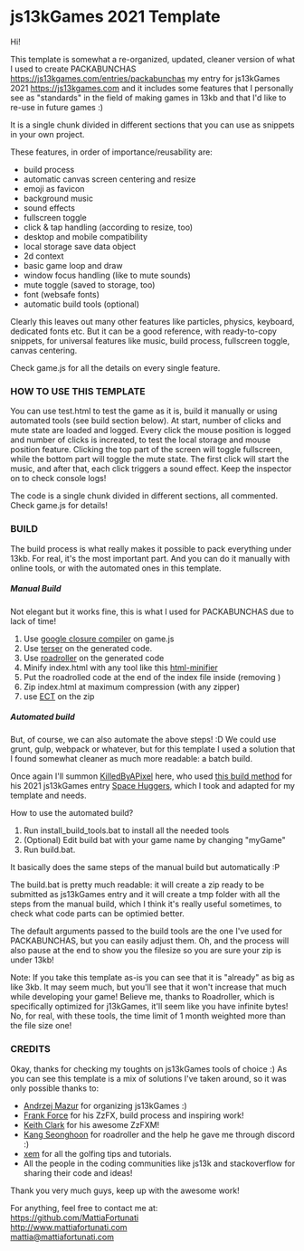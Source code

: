 # js13kGames 2021 Template
Hi! 

This template is somewhat a re-organized, updated, cleaner version of what I used to create PACKABUNCHAS
https://js13kgames.com/entries/packabunchas
my entry for js13kGames 2021
https://js13kgames.com 
and it includes some features that I personally see as "standards" in the field of making games in 13kb
and that I'd like to re-use in future games :)

It is a single chunk divided in different sections that you can use as snippets in your own project.

These features, in order of importance/reusability are:

 - build process
 - automatic canvas screen centering and resize
 - emoji as favicon
 - background music
 - sound effects
 - fullscreen toggle
 - click & tap handling (according to resize, too)
 - desktop and mobile compatibility
 - local storage save data object
 - 2d context
 - basic game loop and draw
 - window focus handling (like to mute sounds)
 - mute toggle (saved to storage, too)
 - font (websafe fonts)
 - automatic build tools (optional)


Clearly this leaves out many other features like particles, physics, keyboard, dedicated fonts etc.
But it can be a good reference, with ready-to-copy snippets, for universal features like music, build process, fullscreen toggle, canvas centering.

Check game.js for all the details on every single feature.

### HOW TO USE THIS TEMPLATE

You can use test.html to test the game as it is, build it manually or using automated tools (see build section below).
At start, number of clicks and mute state are loaded and logged. Every click the mouse position is logged and number of clicks is increated, to test the local storage and mouse position feature.
Clicking the top part of the screen will toggle fullscreen, while the bottom part will toggle the mute state.
The first click will start the music, and after that, each click triggers a sound effect.
Keep the inspector on to check console logs!

The code is a single chunk divided in different sections, all commented. Check game.js for details!

### BUILD
The build process is what really makes it possible to pack everything under 13kb.
For real, it's the most important part. And you can do it manually with online tools, or with the automated ones in this template.

##### Manual Build

Not elegant but it works fine, this is what I used for PACKABUNCHAS due to lack of time!

1) Use [google closure compiler](https://developers.google.com/closure/compiler) on game.js
2) Use [terser](https://github.com/terser/terser) on the generated code.
3) Use [roadroller](https://lifthrasiir.github.io/roadroller/) on the generated code
4) Minify index.html with any tool like this [html-minifier](https://terser.org/html-minifier-terser/)
5) Put the roadrolled code at the end of the index file inside <script></script> (removing <script src = "game.js"></script>)
6) Zip index.html at maximum compression (with any zipper)
7) use [ECT](https://github.com/fhanau/Efficient-Compression-Tool/releases/tag/v0.8.3) on the zip


##### Automated build
But, of course, we can also automate the above steps! :D
We could use grunt, gulp, webpack or whatever, but for this template I used a solution that I found somewhat cleaner as much more readable: a batch build.

Once again I'll summon [KilledByAPixel](https://twitter.com/KilledByAPixel) here, who used [this build method](https://github.com/KilledByAPixel/SpaceHuggers/tree/main/engine/build) for his 2021 js13kGames entry [Space Huggers](https://github.com/KilledByAPixel/SpaceHuggers), which I took and adapted for my template and needs.


How to use the automated build?
1) Run install_build_tools.bat to install all the needed tools
2) (Optional) Edit build bat with your game name  by changing "myGame"
3) Run build.bat.

It basically does the same steps of the manual build but automatically :P

The build.bat is pretty much readable: it will create a zip ready to be submitted as js13kGames entry and it will create a tmp folder with all the steps from the manual build, which I think it's really useful sometimes, to check what code parts can be optimied better.

The default arguments passed to the build tools are the one I've used for PACKABUNCHAS, but you can easily adjust them.
Oh, and the process will also pause at the end to show you the filesize so you are sure your zip is under 13kb!

Note: 
If you take this template as-is you can see that it is "already" as big as like 3kb. 
It may seem much, but you'll see that it won't increase that much while developing your game!
Believe me, thanks to Roadroller, which is specifically optimized for j13kGames, it'll seem like you have infinite bytes!
No, for real, with these tools, the time limit of 1 month weighted more than the file size one!

### CREDITS

Okay, thanks for checking my toughts on js13kGames tools of choice :)
As you can see this template is a mix of solutions I've taken around, so it was only possible thanks to:
 - [Andrzej Mazur](https://twitter.com/end3r) for organizing js13kGames :)
 - [Frank Force](https://twitter.com/KilledByAPixel) for his ZzFX, build process and inspiring work!
 - [Keith Clark](https://twitter.com/keithclarkcouk) for his awesome ZzFXM!
 - [Kang Seonghoon](https://github.com/lifthrasiir) for roadroller and the help he gave me through discord :)
 - [xem](https://twitter.com/maximeeuziere) for all the golfing tips and tutorials.
 - All the people in the coding communities like js13k and stackoverflow for sharing their code and ideas!
 
Thank you very much guys, keep up with the awesome work!

For anything, feel free to contact me at:  
https://github.com/MattiaFortunati  
http://www.mattiafortunati.com  
mattia@mattiafortunati.com